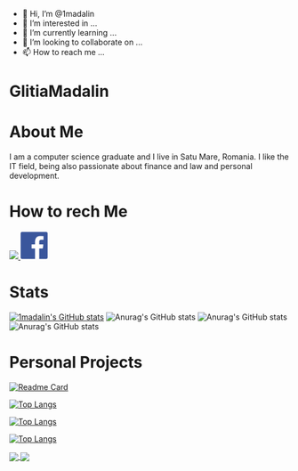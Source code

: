 - 👋 Hi, I’m @1madalin
- 👀 I’m interested in ...
- 🌱 I’m currently learning ...
- 💞️ I’m looking to collaborate on ...
- 📫 How to reach me ...

<!---
1madalin/1madalin is a ✨ special ✨ repository because its `README.md` (this file) appears on your GitHub profile.
You can click the Preview link to take a look at your changes.
--->
# GlitiaMadalin  

# About Me
 I am a computer science graduate and I live in Satu Mare, Romania. 
 I like the IT field, being also passionate about finance and law and personal development.
 
 
# How to rech Me
<a href="https://www.linkedin.com/in/madalin-glitia-b25388212/" >
   <img src="LinkedInLogo.png.ico" width="auto" height="50px" />
 </a>
 <a href="https://www.linkedin.com/in/madalin-glitia-b25388212......../" >
   <img src="FacebookLogo.png.png" width="auto" height="50px" />
 </a>
 
 
# Stats
[![1madalin's GitHub stats](https://github-readme-stats.vercel.app/api?username=1madalin)](https://github.com/1madalin/github-readme-stats)
 ![Anurag's GitHub stats](https://github-readme-stats.vercel.app/api?username=1mAdalin&count_private=true)
 ![Anurag's GitHub stats](https://github-readme-stats.vercel.app/api?username=1madalin&show_icons=true)
 ![Anurag's GitHub stats](https://github-readme-stats.vercel.app/api?username=1madalin&show_icons=true&theme=radical)


# Personal Projects
[![Readme Card](https://github-readme-stats.vercel.app/api/pin/?username=1madalin&repo=github-readme-stats)](https://github.com/1madalin/github-readme-stats)

[![Top Langs](https://github-readme-stats.vercel.app/api/top-langs/?username=1madalin)](https://github.com/1madalin/github-readme-stats)

[![Top Langs](https://github-readme-stats.vercel.app/api/top-langs/?username=1madalin&hide=javascript,html)](https://github.com/1madalin/github-readme-stats)

[![Top Langs](https://github-readme-stats.vercel.app/api/top-langs/?username=anuraghazra&layout=compact)](https://github.com/anuraghazra/github-readme-stats)


<a href="https://github.com/anuraghazra/github-readme-stats">
  <img align="center" src="https://github-readme-stats.vercel.app/api/pin/?username=anuraghazra&repo=github-readme-stats" />
</a>
<a href="https://github.com/anuraghazra/convoychat">
  <img align="center" src="https://github-readme-stats.vercel.app/api/pin/?username=anuraghazra&repo=convoychat" />
</a>
